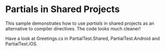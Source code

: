 # Partials in Shared Projects

This sample demonstrates how to use *partials* in shared projects as an alternative to compiler directives.
The code looks much cleaner!

Have a look at Greetings.cs in PartialTest.Shared, PartialTest.Android and PartialTest.iOS.